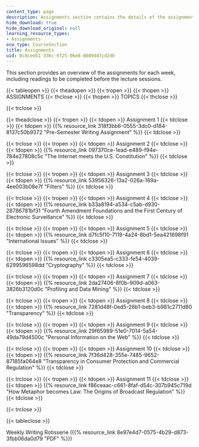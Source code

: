 ```yaml
---
content_type: page
description: Assignments section contains the details of the assignments to be submitted.
hide_download: true
hide_download_original: null
learning_resource_types:
- Assignments
ocw_type: CourseSection
title: Assignments
uid: 0c0ceeb1-336c-6f25-06e8-0089d47cd2db
---
```


This section provides an overview of the assignments for each week, including readings to be completed before the lecture sessions.

{{< tableopen >}}
{{< theadopen >}}
{{< tropen >}}
{{< thopen >}}
ASSIGNMENTS
{{< thclose >}}
{{< thopen >}}
TOPICS
{{< thclose >}}

{{< trclose >}}

{{< theadclose >}}
{{< tropen >}}
{{< tdopen >}}
Assignment 1
{{< tdclose >}}
{{< tdopen >}}
{{% resource_link 318f3bb6-0555-3dc0-d184-8137c50b9372 "Pre-Semester Writing Assignment" %}}
{{< tdclose >}}

{{< trclose >}}
{{< tropen >}}
{{< tdopen >}}
Assignment 2
{{< tdclose >}}
{{< tdopen >}}
{{% resource_link 097370ce-1ead-e489-f94e-784e27808c5c "The Internet meets the U.S. Constitution" %}}
{{< tdclose >}}

{{< trclose >}}
{{< tropen >}}
{{< tdopen >}}
Assignment 3
{{< tdclose >}}
{{< tdopen >}}
{{% resource_link 53956326-13a2-026a-169a-4ee003b08e7f "Filters" %}}
{{< tdclose >}}

{{< trclose >}}
{{< tropen >}}
{{< tdopen >}}
Assignment 4
{{< tdclose >}}
{{< tdopen >}}
{{% resource_link b33a8194-a534-c5ab-d930-28786781bf31 "Fourth Amendment Foundations and the First Century of Electronic Surveillance" %}}
{{< tdclose >}}

{{< trclose >}}
{{< tropen >}}
{{< tdopen >}}
Assignment 5
{{< tdclose >}}
{{< tdopen >}}
{{% resource_link d7fc5f10-7119-4a24-8bd1-5ea421698f91 "International Issues" %}}
{{< tdclose >}}

{{< trclose >}}
{{< tropen >}}
{{< tdopen >}}
Assignment 6
{{< tdclose >}}
{{< tdopen >}}
{{% resource_link c3305ea5-c333-fe54-4039-6299596598dd "Cryptography" %}}
{{< tdclose >}}

{{< trclose >}}
{{< tropen >}}
{{< tdopen >}}
Assignment 7
{{< tdclose >}}
{{< tdopen >}}
{{% resource_link 2da27406-8f0b-909d-a063-3826b3120d0c "Profiling and Data Mining" %}}
{{< tdclose >}}

{{< trclose >}}
{{< tropen >}}
{{< tdopen >}}
Assignment 8
{{< tdclose >}}
{{< tdopen >}}
{{% resource_link 7281d48f-0ed5-26b1-beb3-b981c2711d80 "Transparency" %}}
{{< tdclose >}}

{{< trclose >}}
{{< tropen >}}
{{< tdopen >}}
Assignment 9
{{< tdclose >}}
{{< tdopen >}}
{{% resource_link 29f65989-51e0-7014-5a54-49da79d4500c "Personal Information on the Web" %}}
{{< tdclose >}}

{{< trclose >}}
{{< tropen >}}
{{< tdopen >}}
Assignment 10
{{< tdclose >}}
{{< tdopen >}}
{{% resource_link 7f36d428-355e-7485-9652-87185fa064e8 "Transparency in Consumer Protection and Commercial Regulation" %}}
{{< tdclose >}}

{{< trclose >}}
{{< tropen >}}
{{< tdopen >}}
Assignment 11
{{< tdclose >}}
{{< tdopen >}}
{{% resource_link f86ceaac-c661-8faf-d54c-307b945c719d "How Metaphor becomes Law: The Origins of Broadcast Regulation" %}}
{{< tdclose >}}

{{< trclose >}}

{{< tableclose >}}

Weekly Writing Rotisserie ({{% resource_link 8e97e4d7-0575-4b29-d873-3fbb06da0d79 "PDF" %}})